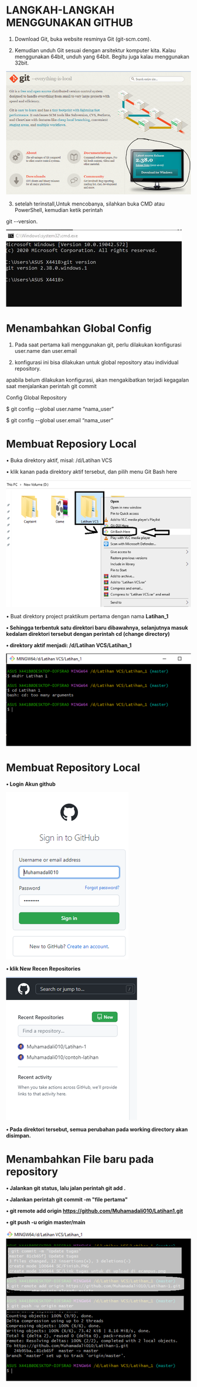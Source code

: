 # LANGKAH-LANGKAH MENGGUNAKAN GITHUB
1. Download Git, buka website resminya Git (git-scm.com).

2. Kemudian unduh Git sesuai dengan arsitektur komputer kita. Kalau menggunakan 64bit, unduh yang 64bit. Begitu juga kalau menggunakan 32bit.


![image](SC/Capture.PNG)


3. setelah terinstall,Untuk mencobanya, silahkan buka CMD atau PowerShell, kemudian ketik perintah

  git --version.


![image](SC/1.png)



# Menambahkan Global Config

1. Pada saat pertama kali menggunakan git, perlu dilakukan konfigurasi user.name dan user.email

2. konfigurasi ini bisa dilakukan untuk global repository atau individual repository.

  apabila belum dilakukan konfigurasi, akan mengakibatkan terjadi kegagalan saat menjalankan perintah git commit
    

  Config Global Repository

$ git config --global user.name “nama_user”

$ git config --global user.email “nama_user”


# Membuat Reposiory Local

• Buka direktory aktif, misal: /d/Latihan VCS

• klik kanan pada direktory aktif tersebut, dan pilih menu Git Bash here


![image](SC/Capture2.png)


• Buat direktory project praktikum pertama dengan nama <strong>Latihan_1

• Sehingga terbentuk satu direktori baru dibawahnya, selanjutnya masuk kedalam direktori tersebut dengan perintah <strong>cd</strong>
  (change directory)

• direktory aktif menjadi: /d/Latihan VCS/Latihan_1


![image](SC/2.png)


# Membuat Repository Local

• Login Akun github


![image](SC/5.PNG)


• klik New Recen Repositories


![image](SC/Capture3.PNG)

• Pada direktori tersebut, semua perubahan pada working directory akan disimpan.

# Menambahkan File baru pada repository

• Jalankan git status, lalu jalan perintah git add .

• Jalankan perintah git commit -m "file pertama"

• git remote add origin https://github.com/Muhamadali010/Latihan1.git

• git push -u origin master/main

![image](SC/4.png)